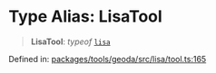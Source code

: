 # Type Alias: LisaTool

> **LisaTool**: *typeof* [`lisa`](../variables/lisa.md)

Defined in: [packages/tools/geoda/src/lisa/tool.ts:165](https://github.com/GeoDaCenter/openassistant/blob/37d127dc7a76d6b5cf9de906c055e4c904e3dfed/packages/tools/geoda/src/lisa/tool.ts#L165)
